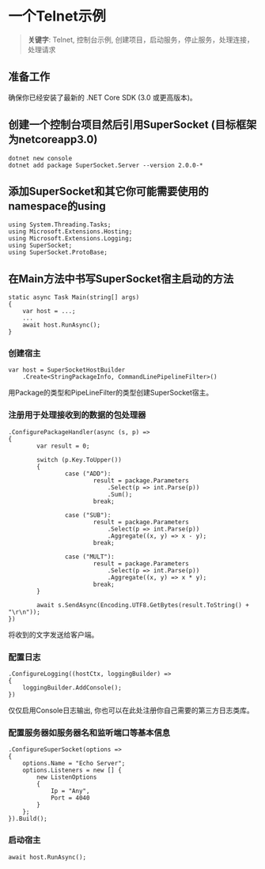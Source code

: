 #  一个Telnet示例

> __关键字__: Telnet, 控制台示例, 创建项目，启动服务，停止服务，处理连接，处理请求

## 准备工作

确保你已经安装了最新的 .NET Core SDK (3.0 或更高版本)。

## 创建一个控制台项目然后引用SuperSocket (目标框架为netcoreapp3.0)

	dotnet new console
	dotnet add package SuperSocket.Server --version 2.0.0-*


## 添加SuperSocket和其它你可能需要使用的namespace的using 

	using System.Threading.Tasks;
	using Microsoft.Extensions.Hosting;
	using Microsoft.Extensions.Logging;
	using SuperSocket;
	using SuperSocket.ProtoBase;


## 在Main方法中书写SuperSocket宿主启动的方法

	static async Task Main(string[] args)
    {
		var host = ...;
		...
		await host.RunAsync();
	}


### 创建宿主

	var host = SuperSocketHostBuilder
		.Create<StringPackageInfo, CommandLinePipelineFilter>()

用Package的类型和PipeLineFilter的类型创建SuperSocket宿主。


### 注册用于处理接收到的数据的包处理器


	.ConfigurePackageHandler(async (s, p) =>
	{
			var result = 0;

			switch (p.Key.ToUpper())
			{
					case ("ADD"):
							result = package.Parameters
								.Select(p => int.Parse(p))
								.Sum();
							break;

					case ("SUB"):
							result = package.Parameters
								.Select(p => int.Parse(p))
								.Aggregate((x, y) => x - y);
							break;

					case ("MULT"):
							result = package.Parameters
								.Select(p => int.Parse(p))
								.Aggregate((x, y) => x * y);
							break;
			}

			await s.SendAsync(Encoding.UTF8.GetBytes(result.ToString() + "\r\n"));
	})

将收到的文字发送给客户端。


### 配置日志

	.ConfigureLogging((hostCtx, loggingBuilder) =>
	{
		loggingBuilder.AddConsole();
	})

仅仅启用Console日志输出, 你也可以在此处注册你自己需要的第三方日志类库。


### 配置服务器如服务器名和监听端口等基本信息

	.ConfigureSuperSocket(options =>
	{
		options.Name = "Echo Server";
		options.Listeners = new [] {
			new ListenOptions
			{
				Ip = "Any",
				Port = 4040
			}
		};
	}).Build();


### 启动宿主

	await host.RunAsync();